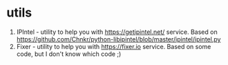# utils
1. IPIntel - utility to help you with https://getipintel.net/ service. Based on https://github.com/Chnkr/python-libipintel/blob/master/ipintel/ipintel.py
2. Fixer - utility to help you with https://fixer.io service. Based on some code, but I don't know which code ;)
